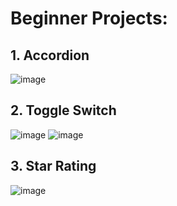 # Beginner Projects:

## 1. Accordion
![image](https://github.com/user-attachments/assets/f60f1de3-76d9-4811-8a66-2773149283cf)

## 2. Toggle Switch
![image](https://github.com/user-attachments/assets/94a9f108-5c6e-4e4a-8856-e2c098204e5b)
![image](https://github.com/user-attachments/assets/2cf3f448-ca7f-40b1-8c9d-b6e79d76a830)

## 3. Star Rating
![image](https://github.com/user-attachments/assets/09933651-b83d-413c-9c55-9b2d649ef2f3)
